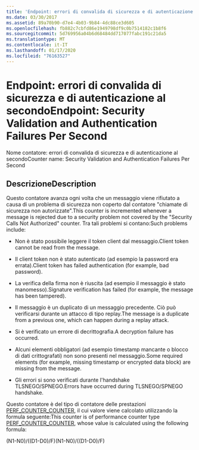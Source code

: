 ```yaml
---
title: 'Endpoint: errori di convalida di sicurezza e di autenticazione al secondo'
ms.date: 03/30/2017
ms.assetid: 89a70b90-d7e4-4b03-9b84-4dc88ce3d605
ms.openlocfilehash: fb882c7cbfd86e1949798df9c0b7514182c1b8f6
ms.sourcegitcommit: 5d769956a04b6d68484dd717077fabc191c21da5
ms.translationtype: MT
ms.contentlocale: it-IT
ms.lasthandoff: 01/17/2020
ms.locfileid: "76163527"
---
```

# <a name="endpoint-security-validation-and-authentication-failures-per-second"></a><span data-ttu-id="253b2-102">Endpoint: errori di convalida di sicurezza e di autenticazione al secondo</span><span class="sxs-lookup"><span data-stu-id="253b2-102">Endpoint: Security Validation and Authentication Failures Per Second</span></span>
<span data-ttu-id="253b2-103">Nome contatore: errori di convalida di sicurezza e di autenticazione al secondo</span><span class="sxs-lookup"><span data-stu-id="253b2-103">Counter name: Security Validation and Authentication Failures Per Second</span></span>  
  
## <a name="description"></a><span data-ttu-id="253b2-104">Descrizione</span><span class="sxs-lookup"><span data-stu-id="253b2-104">Description</span></span>  
 <span data-ttu-id="253b2-105">Questo contatore avanza ogni volta che un messaggio viene rifiutato a causa di un problema di sicurezza non coperto dal contatore "chiamate di sicurezza non autorizzate".</span><span class="sxs-lookup"><span data-stu-id="253b2-105">This counter is incremented whenever a message is rejected due to a security problem not covered by the "Security Calls Not Authorized" counter.</span></span> <span data-ttu-id="253b2-106">Tra tali problemi si contano:</span><span class="sxs-lookup"><span data-stu-id="253b2-106">Such problems include:</span></span>  
  
- <span data-ttu-id="253b2-107">Non è stato possibile leggere il token client dal messaggio.</span><span class="sxs-lookup"><span data-stu-id="253b2-107">Client token cannot be read from the message.</span></span>  
  
- <span data-ttu-id="253b2-108">Il client token non è stato autenticato (ad esempio la password era errata).</span><span class="sxs-lookup"><span data-stu-id="253b2-108">Client token has failed authentication (for example, bad password).</span></span>  
  
- <span data-ttu-id="253b2-109">La verifica della firma non è riuscita (ad esempio il messaggio è stato manomesso).</span><span class="sxs-lookup"><span data-stu-id="253b2-109">Signature verification has failed (for example, the message has been tampered).</span></span>  
  
- <span data-ttu-id="253b2-110">Il messaggio è un duplicato di un messaggio precedente. Ciò può verificarsi durante un attacco di tipo replay.</span><span class="sxs-lookup"><span data-stu-id="253b2-110">The message is a duplicate from a previous one, which can happen during a replay attack.</span></span>  
  
- <span data-ttu-id="253b2-111">Si è verificato un errore di decrittografia.</span><span class="sxs-lookup"><span data-stu-id="253b2-111">A decryption failure has occurred.</span></span>  
  
- <span data-ttu-id="253b2-112">Alcuni elementi obbligatori (ad esempio timestamp mancante o blocco di dati crittografati) non sono presenti nel messaggio.</span><span class="sxs-lookup"><span data-stu-id="253b2-112">Some required elements (for example, missing timestamp or encrypted data block) are missing from the message.</span></span>  
  
- <span data-ttu-id="253b2-113">Gli errori si sono verificati durante l'handshake TLSNEGO/SPNEGO.</span><span class="sxs-lookup"><span data-stu-id="253b2-113">Errors have occurred during TLSNEGO/SPNEGO handshake.</span></span>  
  
 <span data-ttu-id="253b2-114">Questo contatore è del tipo di contatore delle prestazioni [PERF_COUNTER_COUNTER](https://docs.microsoft.com/previous-versions/windows/it-pro/windows-server-2003/cc740048(v=ws.10)), il cui valore viene calcolato utilizzando la formula seguente:</span><span class="sxs-lookup"><span data-stu-id="253b2-114">This counter is of performance counter type [PERF_COUNTER_COUNTER](https://docs.microsoft.com/previous-versions/windows/it-pro/windows-server-2003/cc740048(v=ws.10)), whose value is calculated using the following formula:</span></span>  
  
 <span data-ttu-id="253b2-115">(N1-N0)/((D1-D0)/F)</span><span class="sxs-lookup"><span data-stu-id="253b2-115">(N1-N0)/((D1-D0)/F)</span></span>
